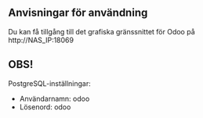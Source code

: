 ## Anvisningar för användning 
Du kan få tillgång till det grafiska gränssnittet för Odoo på http://NAS_IP:18069

## OBS!
PostgreSQL-inställningar:

- Användarnamn: odoo
- Lösenord: odoo
